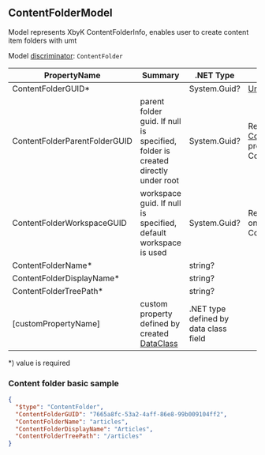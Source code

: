 <!-- generated file with tool "Kentico.Xperience.UMT.DocUtils" - edited through template "UmtModel.cshtml" -->
## ContentFolderModel
Model represents XbyK ContentFolderInfo, enables user to create content item folders with umt

Model [discriminator](../UmtModel.md#discriminator): `ContentFolder`

|PropertyName|Summary|.NET Type|Notes|
|---|---|---|---|
|ContentFolderGUID\*||System.Guid?|[UniqueId](../UmtModel.md#UniqueId)|
|ContentFolderParentFolderGUID|parent folder guid. If null is specified, folder is created directly under root|System.Guid?|Reference to [ContentFolderInfo](../References.md#ContentFolderInfo) on property ContentFolderParentFolderID|
|ContentFolderWorkspaceGUID|workspace guid. If null is specified, default workspace is used|System.Guid?|Reference to [WorkspaceInfo](../References.md#WorkspaceInfo) on property ContentFolderWorkspaceID|
|ContentFolderName\*||string?||
|ContentFolderDisplayName\*||string?||
|ContentFolderTreePath\*||string?||
|[customPropertyName]|custom property defined by created [DataClass](./DataClassModel.md)|.NET type defined by data class field||

<p>*) value is required</p>


### Content folder basic sample

```json
{
  "$type": "ContentFolder",
  "ContentFolderGUID": "7665a8fc-53a2-4aff-86e8-99b009104ff2",
  "ContentFolderName": "articles",
  "ContentFolderDisplayName": "Articles",
  "ContentFolderTreePath": "/articles"
}
```
